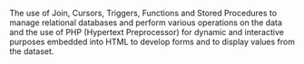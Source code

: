 The use of Join, Cursors, Triggers, Functions and Stored Procedures to manage relational databases and perform various operations on the data and the use of PHP (Hypertext Preprocessor) for dynamic and interactive purposes embedded into HTML to develop forms and to display values from the dataset. 


